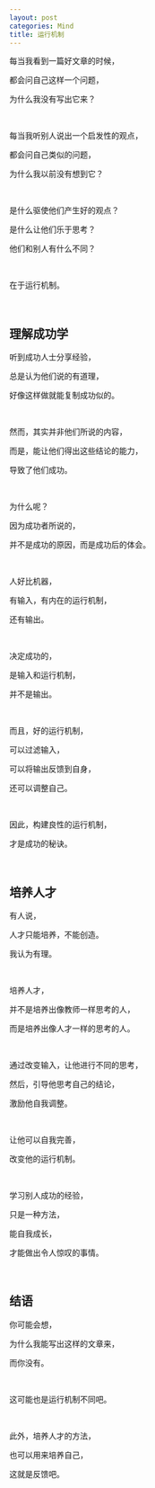 ```yaml
---
layout: post
categories: Mind
title: 运行机制
---
```


每当我看到一篇好文章的时候，

都会问自己这样一个问题，

为什么我没有写出它来？

<br/>

每当我听别人说出一个启发性的观点，

都会问自己类似的问题，

为什么我以前没有想到它？

<br/>

是什么驱使他们产生好的观点？

是什么让他们乐于思考？

他们和别人有什么不同？

<br/>

在于运行机制。

<br/>

## **理解成功学**

听到成功人士分享经验，

总是认为他们说的有道理，

好像这样做就能复制成功似的。

<br/>

然而，其实并非他们所说的内容，

而是，能让他们得出这些结论的能力，

导致了他们成功。

<br/>

为什么呢？

因为成功者所说的，

并不是成功的原因，而是成功后的体会。

<br/>

人好比机器，

有输入，有内在的运行机制，

还有输出。

<br/>

决定成功的，

是输入和运行机制，

并不是输出。

<br/>

而且，好的运行机制，

可以过滤输入，

可以将输出反馈到自身，

还可以调整自己。

<br/>

因此，构建良性的运行机制，

才是成功的秘诀。

<br/>

## **培养人才**

有人说，

人才只能培养，不能创造。

我认为有理。

<br/>

培养人才，

并不是培养出像教师一样思考的人，

而是培养出像人才一样的思考的人。

<br/>

通过改变输入，让他进行不同的思考，

然后，引导他思考自己的结论，

激励他自我调整。

<br/>

让他可以自我完善，

改变他的运行机制。

<br/>

学习别人成功的经验，

只是一种方法，

能自我成长，

才能做出令人惊叹的事情。

<br/>

## **结语**

你可能会想，

为什么我能写出这样的文章来，

而你没有。

<br/>

这可能也是运行机制不同吧。

<br/>

此外，培养人才的方法，

也可以用来培养自己，

这就是反馈吧。








